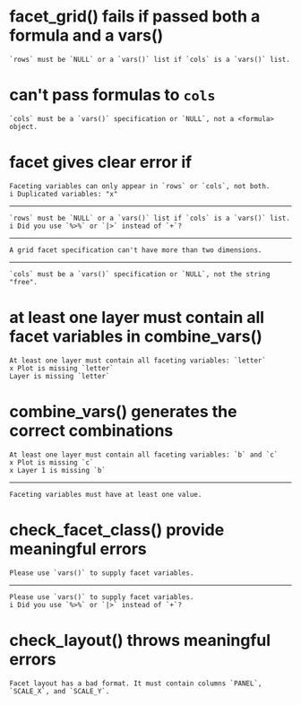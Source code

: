 # facet_grid() fails if passed both a formula and a vars()

    `rows` must be `NULL` or a `vars()` list if `cols` is a `vars()` list.

# can't pass formulas to `cols`

    `cols` must be a `vars()` specification or `NULL`, not a <formula> object.

# facet gives clear error if 

    Faceting variables can only appear in `rows` or `cols`, not both.
    i Duplicated variables: "x"

---

    `rows` must be `NULL` or a `vars()` list if `cols` is a `vars()` list.
    i Did you use `%>%` or `|>` instead of `+`?

---

    A grid facet specification can't have more than two dimensions.

---

    `cols` must be a `vars()` specification or `NULL`, not the string "free".

# at least one layer must contain all facet variables in combine_vars()

    At least one layer must contain all faceting variables: `letter`
    x Plot is missing `letter`
    Layer is missing `letter`

# combine_vars() generates the correct combinations

    At least one layer must contain all faceting variables: `b` and `c`
    x Plot is missing `c`
    x Layer 1 is missing `b`

---

    Faceting variables must have at least one value.

# check_facet_class() provide meaningful errors

    Please use `vars()` to supply facet variables.

---

    Please use `vars()` to supply facet variables.
    i Did you use `%>%` or `|>` instead of `+`?

# check_layout() throws meaningful errors

    Facet layout has a bad format. It must contain columns `PANEL`, `SCALE_X`, and `SCALE_Y`.


